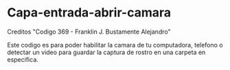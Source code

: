 # Capa-entrada-abrir-camara

Creditos "Codigo 369 - Franklin J. Bustamente Alejandro"

Este codigo es para poder habilitar la camara de tu computadora, telefono o detectar un video para guardar la captura de rostro en una carpeta en especifica. 
